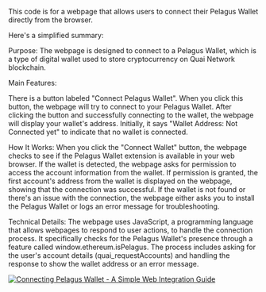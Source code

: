 
This code is for a webpage that allows users to connect their Pelagus Wallet directly from the browser. 

Here's a simplified summary:

Purpose: 
The webpage is designed to connect to a Pelagus Wallet, which is a type of digital wallet used to store cryptocurrency on Quai Network blockchain.

Main Features:

There is a button labeled "Connect Pelagus Wallet". When you click this button, the webpage will try to connect to your Pelagus Wallet.
After clicking the button and successfully connecting to the wallet, the webpage will display your wallet's address. 
Initially, it says "Wallet Address: Not Connected yet" to indicate that no wallet is connected.

How It Works:
When you click the "Connect Wallet" button, the webpage checks to see if the Pelagus Wallet extension is available in your web browser.
If the wallet is detected, the webpage asks for permission to access the account information from the wallet.
If permission is granted, the first account's address from the wallet is displayed on the webpage, showing that the connection was successful.
If the wallet is not found or there's an issue with the connection, the webpage either asks you to install the Pelagus Wallet or logs an error message for troubleshooting.

Technical Details:
The webpage uses JavaScript, a programming language that allows webpages to respond to user actions, to handle the connection process.
It specifically checks for the Pelagus Wallet's presence through a feature called window.ethereum.isPelagus.
The process includes asking for the user's account details (quai_requestAccounts) and handling the response to show the wallet address or an error message.


[![Connecting Pelagus Wallet - A Simple Web Integration Guide](https://imgtr.ee/image/IXZx5e)](https://youtu.be/9rFBPJK19wQ "Connecting Pelagus Wallet - A Simple Web Integration Guide")

